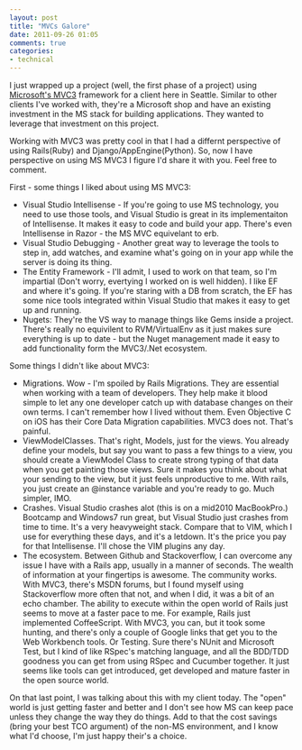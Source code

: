 ```yaml
---
layout: post
title: "MVCs Galore"
date: 2011-09-26 01:05
comments: true
categories:
- technical
---
```


I just wrapped up a project (well, the first phase of a project) using [Microsoft's MVC3](http://www.asp.net/mvc/mvc3) framework for a client here in Seattle.  Similar to other clients I've worked with, they're a Microsoft shop and have an existing investment in the MS stack for building applications.  They wanted to leverage that investment on this project.

Working with MVC3 was pretty cool in that I had a differnt perspective of using Rails(Ruby) and Django/AppEngine(Python).  So, now I have perspective on using MS MVC3 I figure I'd share it with you.  Feel free to comment.

First - some things I liked about using MS MVC3:

- Visual Studio Intellisense - If you're going to use MS technology, you need to use those tools, and Visual Studio is great in its implementaiton of Intellisense.  It makes it easy to code and build your app. There's even Intellisense in Razor - the MS MVC equivelant to erb.
- Visual Studio Debugging - Another great way to leverage the tools to step in, add watches, and examine what's going on in your app while the server is doing its thing.
- The Entity Framework - I'll admit, I used to work on that team, so I'm impartial (Don't worry, evertying I worked on is well hidden).  I like EF and where it's going.  If you're staring with a DB from scratch, the EF has some nice tools integrated within Visual Studio that makes it easy to get up and running.
- Nugets: They're the VS way to manage things like Gems inside a project.  There's really no equivilent to RVM/VirtualEnv as it just makes sure everything is up to date - but the Nuget management made it easy to add functionality form the MVC3/.Net ecosystem.

Some things I didn't like about MVC3:

- Migrations.   Wow - I'm spoiled by Rails Migrations.  They are essential when working with a team of developers.  They help make it blood simple to let any one developer catch up with database changes on their own terms.  I can't remember how I lived without them.  Even Objective C on iOS has their Core Data Migration capabilities.  MVC3 does not.  That's painful.
- ViewModelClasses.  That's right, Models, just for the views.   You already define your models, but say you want to pass a few things to a view, you should create a ViewModel Class to create strong typing of that data when you get painting those views.  Sure it makes you think about what your sending to the view, but it just feels unproductive to me.  With rails, you just create an @instance variable and you're ready to go.  Much simpler, IMO.
- Crashes.  Visual Studio crashes alot (this is on a mid2010 MacBookPro.)  Bootcamp and Windows7 run great, but Visual Studio just crashes from time to time.  It's a very heavyweight stack.  Compare that to VIM, which I use for everything these days, and it's a letdown.  It's the price you pay for that Intellisense.  I'll chose the VIM plugins any day.
- The ecosystem.  Between Github and Stackoverflow, I can overcome any issue I have with a Rails app, usually in a manner of seconds.  The wealth of information at your fingertips is awesome.  The community works.  With MVC3, there's MSDN forums, but I found myself using Stackoverflow more often that not, and when I did, it was a bit of an echo chamber.  The ability to execute within the open world of Rails just seems to move at a faster pace to me.  For example, Rails just implemented CoffeeScript.  With MVC3, you can, but it took some hunting, and there's only a couple of Google links that get you to the Web Workbench tools.  Or Testing.  Sure there's NUnit and Microsoft Test, but I kind of like RSpec's matching language, and all the BDD/TDD goodness you can get from using RSpec and Cucumber together.  It just seems like tools can get introduced, get developed and mature faster in the open source world.  

On that last point, I was talking about this with my client today.  The "open" world is just getting faster and better and I don't see how MS can keep pace unless they change the way they do things.  Add to that the cost savings (bring your best  TCO argument) of the non-MS environment, and I know what I'd choose, I'm just happy their's a choice.
